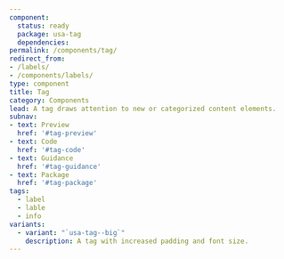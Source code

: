 ```yaml
---
component:
  status: ready
  package: usa-tag
  dependencies:
permalink: /components/tag/
redirect_from:
- /labels/
- /components/labels/
type: component
title: Tag
category: Components
lead: A tag draws attention to new or categorized content elements.
subnav:
- text: Preview
  href: '#tag-preview'
- text: Code
  href: '#tag-code'
- text: Guidance
  href: '#tag-guidance'
- text: Package
  href: '#tag-package'
tags:
  - label
  - lable
  - info
variants:
  - variant: "`usa-tag--big`"
    description: A tag with increased padding and font size.
---
```


